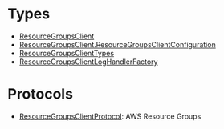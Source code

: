 # Types

  - [ResourceGroupsClient](/aws-sdk-swift/reference/0.x/AWSResourceGroups/ResourceGroupsClient)
  - [ResourceGroupsClient.ResourceGroupsClientConfiguration](/aws-sdk-swift/reference/0.x/AWSResourceGroups/ResourceGroupsClient_ResourceGroupsClientConfiguration)
  - [ResourceGroupsClientTypes](/aws-sdk-swift/reference/0.x/AWSResourceGroups/ResourceGroupsClientTypes)
  - [ResourceGroupsClientLogHandlerFactory](/aws-sdk-swift/reference/0.x/AWSResourceGroups/ResourceGroupsClientLogHandlerFactory)

# Protocols

  - [ResourceGroupsClientProtocol](/aws-sdk-swift/reference/0.x/AWSResourceGroups/ResourceGroupsClientProtocol):
    <fullname>AWS Resource Groups</fullname>
